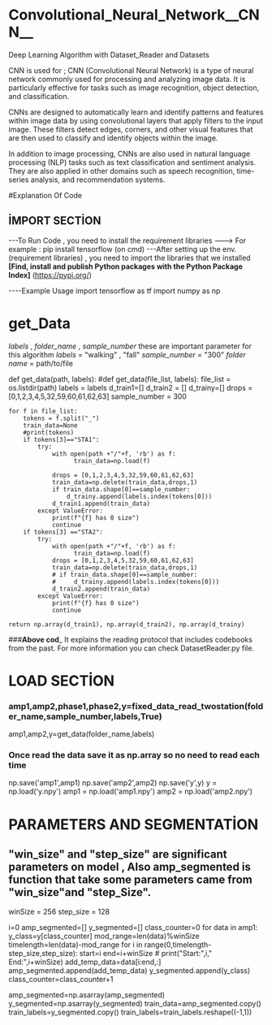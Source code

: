 # Convolutional_Neural_Network__CNN__
 Deep Learning Algorithm with Dataset_Reader and Datasets 

 CNN is used for  ; CNN (Convolutional Neural Network) is a type of neural network commonly used for processing and analyzing image data. It is particularly effective for tasks such as image recognition, object detection, and classification.

CNNs are designed to automatically learn and identify patterns and features within image data by using convolutional layers that apply filters to the input image. These filters detect edges, corners, and other visual features that are then used to classify and identify objects within the image.

In addition to image processing, CNNs are also used in natural language processing (NLP) tasks such as text classification and sentiment analysis. They are also applied in other domains such as speech recognition, time-series analysis, and recommendation systems.


#Explanation Of Code
## İMPORT SECTİON 
---To Run Code , you need to install the requirement libraries ---> For example : pip install tensorflow (on cmd)
---After setting up the env. (requirement libraries) , you need to import the libraries that we installed 
__[Find, install and publish Python packages with the Python Package Index]__ (https://pypi.org/)


----Example Usage 
import tensorflow as tf 
import numpy as np

# get_Data
*labels* , *folder_name* , *sample_number* these are important parameter for this algorithm 
*labels* = "walking" , "fall"
*sample_number* = "300"
*folder name* = path/to/file

def get_data(path, labels):
#def get_data(file_list, labels):
    file_list = os.listdir(path)
    labels = labels
    d_train1=[]
    d_train2 = []
    d_trainy=[]
    drops = [0,1,2,3,4,5,32,59,60,61,62,63]
    sample_number = 300
    
    for f in file_list:
        tokens = f.split("_")
        train_data=None
        #print(tokens)
        if tokens[3]=="STA1":
            try:
                with open(path +"/"+f, 'rb') as f:
                      train_data=np.load(f)
                      
                drops = [0,1,2,3,4,5,32,59,60,61,62,63]
                train_data=np.delete(train_data,drops,1)
                if train_data.shape[0]==sample_number:
                    d_trainy.append(labels.index(tokens[0]))
                d_train1.append(train_data)
            except ValueError:
                print(f"{f} has 0 size")
                continue
        if tokens[3] =="STA2":
            try:
                with open(path +"/"+f, 'rb') as f:
                      train_data=np.load(f)  
                drops = [0,1,2,3,4,5,32,59,60,61,62,63]
                train_data=np.delete(train_data,drops,1)
                # if train_data.shape[0]==sample_number:
                #     d_trainy.append(labels.index(tokens[0]))
                d_train2.append(train_data)
            except ValueError:
                print(f"{f} has 0 size")
                continue
            
    return np.array(d_train1), np.array(d_train2), np.array(d_trainy)
###__Above cod___ It explains the reading protocol that includes codebooks from the past. For more information you can check DatasetReader.py file.

# LOAD SECTİON
### amp1,amp2,phase1,phase2,y=fixed_data_read_twostation(folder_name,sample_number,labels,True)

amp1,amp2,y=get_data(folder_name,labels)


### Once read the data save it as np.array so no need to read each time 
np.save('amp1',amp1)
np.save('amp2',amp2)
np.save('y',y)
y = np.load('y.npy')
amp1 = np.load('amp1.npy')
amp2 = np.load('amp2.npy')


# PARAMETERS AND SEGMENTATİON
## "win_size" and "step_size" are significant parameters on model , Also amp_segmented is function that take some parameters came from "win_size"and "step_Size".
winSize = 256
step_size = 128

i=0
amp_segmented=[]
y_segmented=[]
class_counter=0
for data in amp1:
    y_class=y[class_counter]
    mod_range=len(data)%winSize
    timelength=len(data)-mod_range
    for i in range(0,timelength-step_size,step_size):
        start=i
        end=i+winSize
        # print("Start:",i," End:",i+winSize)
        add_temp_data=data[i:end,:]
        amp_segmented.append(add_temp_data)
        y_segmented.append(y_class)
    class_counter=class_counter+1    
    
    
amp_segmented=np.asarray(amp_segmented)
y_segmented=np.asarray(y_segmented)
train_data=amp_segmented.copy()
train_labels=y_segmented.copy()
train_labels=train_labels.reshape((-1,1))
